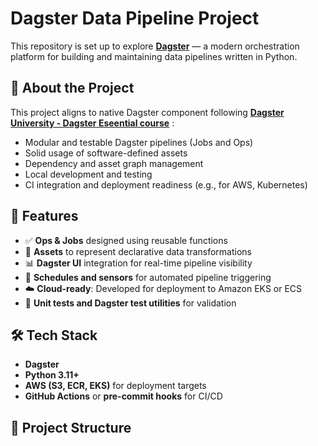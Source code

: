 # Dagster Data Pipeline Project

This repository is set up to explore **[Dagster](https://dagster.io/)** — a modern orchestration platform for building and maintaining data pipelines written in Python.

## 🧠 About the Project

This project aligns to native Dagster component following **[Dagster University - Dagster Eseential course](https://courses.dagster.io/)** :

- Modular and testable Dagster pipelines (Jobs and Ops)
- Solid usage of software-defined assets
- Dependency and asset graph management
- Local development and testing
- CI integration and deployment readiness (e.g., for AWS, Kubernetes)

## 🚀 Features

- ✅ **Ops & Jobs** designed using reusable functions
- 🔗 **Assets** to represent declarative data transformations
- 📊 **Dagster UI** integration for real-time pipeline visibility
- 🔁 **Schedules and sensors** for automated pipeline triggering
- ☁️ **Cloud-ready**: Developed for deployment to Amazon EKS or ECS
- 🧪 **Unit tests and Dagster test utilities** for validation

## 🛠️ Tech Stack

- **Dagster**
- **Python 3.11+**
- **AWS (S3, ECR, EKS)** for deployment targets
- **GitHub Actions** or **pre-commit hooks** for CI/CD

## 📁 Project Structure
